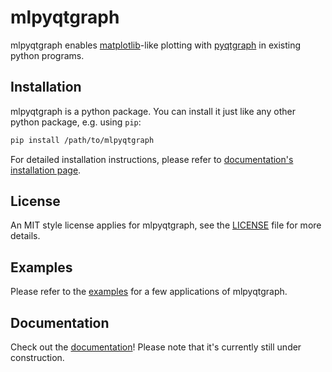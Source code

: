 # mlpyqtgraph

mlpyqtgraph enables [matplotlib](https://matplotlib.org/)-like plotting with
[pyqtgraph](https://github.com/pyqtgraph/pyqtgraph) in existing python programs.

## Installation

mlpyqtgraph is a python package. You can install it just like any other python package, e.g. using `pip`:

``` bash
pip install /path/to/mlpyqtgraph
```
For detailed installation instructions, please refer to [documentation's installation
page](https://swvanbuuren.github.io/mlpyqtgraph/).

## License

An MIT style license applies for mlpyqtgraph, see the [LICENSE](LICENSE) file for more
details.

## Examples

Please refer to the [examples](/examples) for a few applications of mlpyqtgraph.

## Documentation

Check out the [documentation](https://swvanbuuren.github.io/mlpyqtgraph/)!
Please note that it's currently still under construction.
